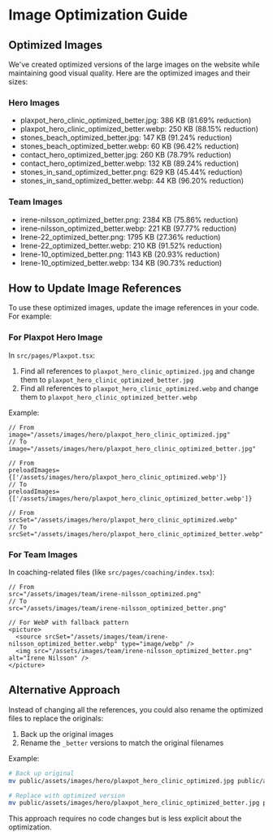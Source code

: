 # Image Optimization Guide

## Optimized Images

We've created optimized versions of the large images on the website while maintaining good visual quality. Here are the optimized images and their sizes:

### Hero Images
- plaxpot_hero_clinic_optimized_better.jpg: 386 KB (81.69% reduction)
- plaxpot_hero_clinic_optimized_better.webp: 250 KB (88.15% reduction)
- stones_beach_optimized_better.jpg: 147 KB (91.24% reduction)
- stones_beach_optimized_better.webp: 60 KB (96.42% reduction)
- contact_hero_optimized_better.jpg: 260 KB (78.79% reduction)
- contact_hero_optimized_better.webp: 132 KB (89.24% reduction)
- stones_in_sand_optimized_better.png: 629 KB (45.44% reduction)
- stones_in_sand_optimized_better.webp: 44 KB (96.20% reduction)

### Team Images
- irene-nilsson_optimized_better.png: 2384 KB (75.86% reduction)
- irene-nilsson_optimized_better.webp: 221 KB (97.77% reduction)
- Irene-22_optimized_better.png: 1795 KB (27.36% reduction)
- Irene-22_optimized_better.webp: 210 KB (91.52% reduction)
- Irene-10_optimized_better.png: 1143 KB (20.93% reduction)
- Irene-10_optimized_better.webp: 134 KB (90.73% reduction)

## How to Update Image References

To use these optimized images, update the image references in your code. For example:

### For Plaxpot Hero Image

In `src/pages/Plaxpot.tsx`:

1. Find all references to `plaxpot_hero_clinic_optimized.jpg` and change them to `plaxpot_hero_clinic_optimized_better.jpg`
2. Find all references to `plaxpot_hero_clinic_optimized.webp` and change them to `plaxpot_hero_clinic_optimized_better.webp`

Example:
```tsx
// From
image="/assets/images/hero/plaxpot_hero_clinic_optimized.jpg"
// To
image="/assets/images/hero/plaxpot_hero_clinic_optimized_better.jpg"

// From
preloadImages={['/assets/images/hero/plaxpot_hero_clinic_optimized.webp']}
// To
preloadImages={['/assets/images/hero/plaxpot_hero_clinic_optimized_better.webp']}

// From
srcSet="/assets/images/hero/plaxpot_hero_clinic_optimized.webp"
// To
srcSet="/assets/images/hero/plaxpot_hero_clinic_optimized_better.webp"
```

### For Team Images

In coaching-related files (like `src/pages/coaching/index.tsx`):

```tsx
// From
src="/assets/images/team/irene-nilsson_optimized.png"
// To
src="/assets/images/team/irene-nilsson_optimized_better.png"

// For WebP with fallback pattern
<picture>
  <source srcSet="/assets/images/team/irene-nilsson_optimized_better.webp" type="image/webp" />
  <img src="/assets/images/team/irene-nilsson_optimized_better.png" alt="Irene Nilsson" />
</picture>
```

## Alternative Approach

Instead of changing all the references, you could also rename the optimized files to replace the originals:

1. Back up the original images
2. Rename the `_better` versions to match the original filenames

Example:
```bash
# Back up original
mv public/assets/images/hero/plaxpot_hero_clinic_optimized.jpg public/assets/images/hero/plaxpot_hero_clinic_optimized.bak.jpg

# Replace with optimized version
mv public/assets/images/hero/plaxpot_hero_clinic_optimized_better.jpg public/assets/images/hero/plaxpot_hero_clinic_optimized.jpg
```

This approach requires no code changes but is less explicit about the optimization. 